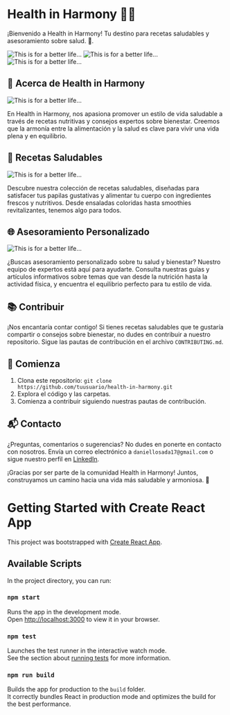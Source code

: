 # Health in Harmony 🥑🌿

¡Bienvenido a Health in Harmony! Tu destino para recetas saludables y asesoramiento sobre salud. 🌱.

![This is for a better life...](./src/assets/banner.png)
![This is for a better life...](./src/assets/banner3.png)
![This is for a better life...](./src/assets/banner4.png)

## 🍏 Acerca de Health in Harmony
![This is for a better life...](./src/assets/banner6.png)

En Health in Harmony, nos apasiona promover un estilo de vida saludable a través de recetas nutritivas y consejos expertos sobre bienestar. Creemos que la armonía entre la alimentación y la salud es clave para vivir una vida plena y en equilibrio.

## 🍲 Recetas Saludables
![This is for a better life...](./src/assets/banner2.png)

Descubre nuestra colección de recetas saludables, diseñadas para satisfacer tus papilas gustativas y alimentar tu cuerpo con ingredientes frescos y nutritivos. Desde ensaladas coloridas hasta smoothies revitalizantes, tenemos algo para todos.

## 🌐 Asesoramiento Personalizado
![This is for a better life...](./src/assets/banner5.png)

¿Buscas asesoramiento personalizado sobre tu salud y bienestar? Nuestro equipo de expertos está aquí para ayudarte. Consulta nuestras guías y artículos informativos sobre temas que van desde la nutrición hasta la actividad física, y encuentra el equilibrio perfecto para tu estilo de vida.

## 📚 Contribuir

¡Nos encantaría contar contigo! Si tienes recetas saludables que te gustaría compartir o consejos sobre bienestar, no dudes en contribuir a nuestro repositorio. Sigue las pautas de contribución en el archivo `CONTRIBUTING.md`.

## 🚀 Comienza

1. Clona este repositorio: `git clone https://github.com/tuusuario/health-in-harmony.git`
2. Explora el código y las carpetas.
3. Comienza a contribuir siguiendo nuestras pautas de contribución.

## 📬 Contacto

¿Preguntas, comentarios o sugerencias? No dudes en ponerte en contacto con nosotros. Envía un correo electrónico a `daniellosada17@gmail.com` o sigue nuestro perfil en [LinkedIn](https://www.linkedin.com/in/daniel-losada17).

¡Gracias por ser parte de la comunidad Health in Harmony! Juntos, construyamos un camino hacia una vida más saludable y armoniosa. 🌟




# Getting Started with Create React App

This project was bootstrapped with [Create React App](https://github.com/facebook/create-react-app).

## Available Scripts

In the project directory, you can run:

### `npm start`

Runs the app in the development mode.\
Open [http://localhost:3000](http://localhost:3000) to view it in your browser.

### `npm test`

Launches the test runner in the interactive watch mode.\
See the section about [running tests](https://facebook.github.io/create-react-app/docs/running-tests) for more information.

### `npm run build`

Builds the app for production to the `build` folder.\
It correctly bundles React in production mode and optimizes the build for the best performance.

